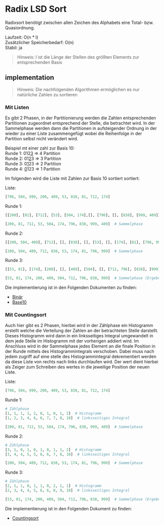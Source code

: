 # Radix LSD Sort

Radixsort benötigt zwischen allen Zeichen des Alphabets eine Total- bzw. Quasiordnung.

Laufzeit: O(n * l)  
Zusätzlicher Speicherbedarf: O(n)  
Stabil: ja

> Hinweis: l ist die Länge der Stellen des größten Elements zur entsprechenden Basis 

## implementation

> Hinweis: Die nachfolgenden Algorithmen ermöglichen es nur natürliche Zahlen zu sortieren 

### Mit Listen

Es gibt 2 Phasen, in der Partitionierung werden die Zahlen entsprechenden Partitionen zugeordnet entsprechend der Stelle, die betrachtet wird. In der Sammelphase werden dann die Partitionen in aufsteigender Ordnung in der wieder zu einer Liste zusammengefügt wobei die Reihenfolge in der Partition selbst nicht verändert wird. 

Beispiel mt einer zahl zur Basis 10:  
Runde 1: 012<ins>3</ins> => 4 Partition  
Runde 2: 01<ins>2</ins>3 => 3 Partition  
Runde 3: 0<ins>1</ins>23 => 2 Partition  
Runde 4: <ins>0</ins>123 => 1 Partition  

Im folgenden wird die Liste mit Zahlen zur Basis 10 sortiert sortiert:

Liste:
```python
[796, 504, 999, 200, 409, 53, 838, 81, 712, 174]
```

Runde 1: 
```python
[[200], [81], [712], [53], [504, 174],[], [796], [], [838], [999, 409]]  # Partitionierung

[200, 81, 712, 53, 504, 174, 796, 838, 999, 409]  # Sammelphase
```

Runde 2:
```python
[[200, 504, 409], [712], [], [838], [], [53], [], [174], [81], [796, 999]]  # Partitionierung

[200, 504, 409, 712, 838, 53, 174, 81, 796, 999]  # Sammelphase
```

Runde 3:
```python
[[53, 81], [174], [200], [], [409], [504], [], [712, 796], [838], [999]]  # Partitionierung

[53, 81, 174, 200, 409, 504, 712, 796, 838, 999]  # Sammelphase (Ergebnis)
```

Die implementierung ist in den Folgenden Dokumenten zu finden:
- [Binär](./radix_lsd_sort_binary.py)
- [Base10](./radix_lsd_sort_base.py)

### Mit Countingsort

Auch hier gibt es 2 Phasen, hierbei wird in der Zählphase ein Histogramm erstellt welche die Verteilung der Zahlen an der betrachteten Stelle darstellt. Dieses Histogramm wird dann in ein linksseitiges Integral umgewandelt in dem jede Stelle im Histogramm mit der vorherigen addiert wird. Im Anschluss wird in der Sammelphase jedes Element an die finale Position in der Runde mittels des Histogrammintegrals verschoben. Dabei muss nach jedem zugriff auf eine stelle des Histogrammintegral dekrementiert werden da diese Liste von rechts nach links durchlaufen wird. Der wert dient hierbei als Zeiger zum Schreiben des wertes in die jeweilige Position der neuen Liste.

Liste:
```python
[796, 504, 999, 200, 409, 53, 838, 81, 712, 174]
```

Runde 1:
```python
# Zählphase
[1, 1, 1, 1, 2, 0, 1, 0, 1, 2]  # Histogramm 
[1, 2, 3, 4, 6, 6, 7, 7, 8, 10]  # linksseitiges Integral

[200, 81, 712, 53, 504, 174, 796, 838, 999, 409]  # Sammelphase
```

Runde 2:
```python
# Zählphase
[3, 1, 0, 1, 0, 1, 0, 1, 1, 2]  # Histogramm 
[3, 4, 4, 5, 5, 6, 6, 7, 8, 10]  # linksseitiges Integral

[200, 504, 409, 712, 838, 53, 174, 81, 796, 999]  # Sammelphase
```

Runde 3:
```python
# Zählphase
[2, 1, 1, 0, 1, 1, 0, 2, 1, 1]  # Histogramm 
[2, 3, 4, 4, 5, 6, 6, 8, 9, 10]  # linksseitiges Integral

[53, 81, 174, 200, 409, 504, 712, 796, 838, 999]  # Sammelphase (Ergebnis)
```

Die implementierung ist in den Folgenden Dokument zu finden:
- [Countingsort](./radix_lsd_sort_count.py)
